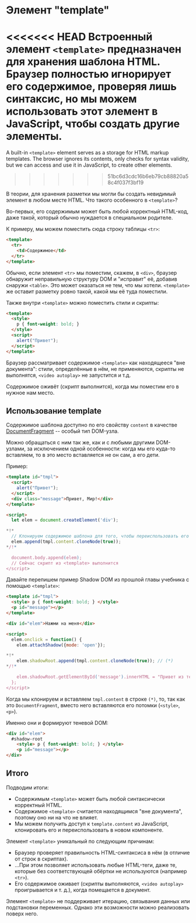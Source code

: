 
# Элемент "template"

<<<<<<< HEAD
Встроенный элемент `<template>` предназначен для хранения шаблона HTML. Браузер полностью игнорирует его содержимое, проверяя лишь синтаксис, но мы можем использовать этот элемент в JavaScript, чтобы создать другие элементы.
=======
A built-in `<template>` element serves as a storage for HTML markup templates. The browser ignores its contents, only checks for syntax validity, but we can access and use it in JavaScript, to create other elements.
>>>>>>> 51bc6d3cdc16b6eb79cb88820a58c4f037f3bf19

В теории, для хранения разметки мы могли бы создать невидимый элемент в любом месте HTML. Что такого особенного в `<template>`?

Во-первых, его содержимым может быть любой корректный HTML-код, даже такой, который обычно нуждается в специальном родителе.

К примеру, мы можем поместить сюда строку таблицы `<tr>`:
```html
<template>
  <tr>
    <td>Содержимое</td>
  </tr>
</template>
```

Обычно, если элемент `<tr>` мы поместим, скажем, в `<div>`, браузер обнаружит неправильную структуру DOM и "исправит" её, добавив снаружи `<table>`. Это может оказаться не тем, что мы хотели. `<template>` же оставит разметку ровно такой, какой мы её туда поместили.

Также внутри `<template>` можно поместить стили и скрипты:

```html
<template>
  <style>
    p { font-weight: bold; }
  </style>
  <script>
    alert("Привет");
  </script>
</template>
```

Браузер рассматривает содержимое `<template>` как находящееся "вне документа": стили, определённые в нём, не применяются, скрипты не выполнятся, `<video autoplay>` не запустится и т.д.

Содержимое оживёт (скрипт выполнится), когда мы поместим его в нужное нам место.

## Использование template

Содержимое шаблона доступно по его свойству `content` в качестве [DocumentFragment](info:modifying-document#document-fragment) -- особый тип DOM-узла.

Можно обращаться с ним так же, как и с любыми другими DOM-узлами, за исключением одной особенности: когда мы его куда-то вставляем, то в это место вставляется не он сам, а его дети.

Пример:

```html run
<template id="tmpl">
  <script>
    alert("Привет");
  </script>
  <div class="message">Привет, Мир!</div>
</template>

<script>
  let elem = document.createElement('div');

*!*
  // Клонируем содержимое шаблона для того, чтобы переиспользовать его несколько раз
  elem.append(tmpl.content.cloneNode(true));
*/!*

  document.body.append(elem);
  // Сейчас скрипт из <template> выполнится
</script>
```

Давайте перепишем пример Shadow DOM из прошлой главы учебника с помощью `<template>`:

```html run untrusted autorun="no-epub" height=60
<template id="tmpl">
  <style> p { font-weight: bold; } </style>
  <p id="message"></p>
</template>

<div id="elem">Нажми на меня</div>

<script>
  elem.onclick = function() {
    elem.attachShadow({mode: 'open'});

*!*
    elem.shadowRoot.append(tmpl.content.cloneNode(true)); // (*)
*/!*

    elem.shadowRoot.getElementById('message').innerHTML = "Привет из теней!";
  };
</script>
```

Когда мы клонируем и вставляем `tmpl.content` в строке `(*)`, то, так как это `DocumentFragment`, вместо него вставляются его потомки (`<style>`, `<p>`).

Именно они и формируют теневой DOM:

```html
<div id="elem">
  #shadow-root
    <style> p { font-weight: bold; } </style>
    <p id="message"></p>
</div>
```

## Итого

Подводим итоги:

- Содержимым `<template>` может быть любой синтаксически корректный HTML.
- Содержимое `<template>` считается находящимся "вне документа", поэтому оно ни на что не влияет.
- Мы можем получить доступ к `template.content` из JavaScript, клонировать его и переиспользовать в новом компоненте.

Элемент `<template>` уникальный по следующим причинам:

- Браузер проверяет правильность HTML-синтаксиса в нём (в отличие от строк в скриптах).
- ...При этом позволяет использовать любые HTML-теги, даже те, которые без соответствующей обёртки не используются (например `<tr>`).
- Его содержимое оживает (скрипты выполняются, `<video autoplay>` проигрывается и т. д.), когда помещается в документ.

Элемент `<template>` не поддерживает итерацию, связывания данных или подстановки переменных. Однако эти возможности можно реализовать поверх него.
